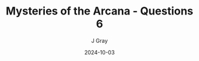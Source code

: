 ---
title: 'Mysteries of the Arcana - Questions 6'
alt: 'Questions'
date: '2024-10-03'
author: 'J Gray'
artist: 'Gennifer'
---